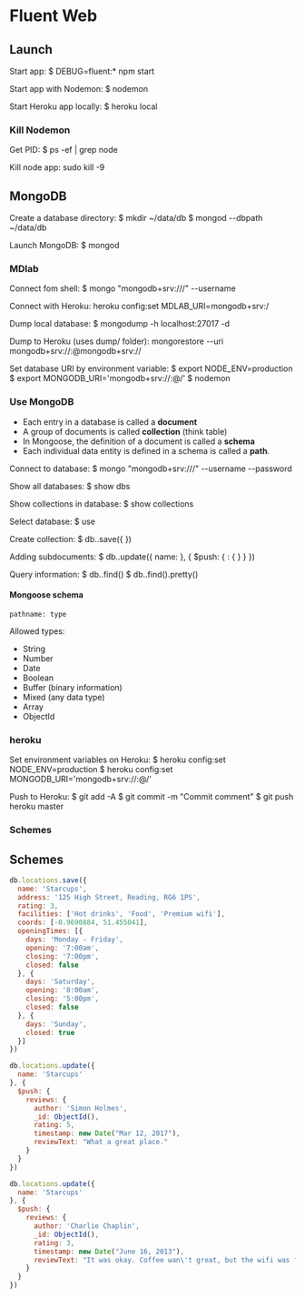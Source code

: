 # Fluent Web

## Launch

Start app: $ DEBUG=fluent:* npm start

Start app with Nodemon: $ nodemon

Start Heroku app locally: $ heroku local

### Kill Nodemon

Get PID:
$ ps -ef | grep node

Kill node app:
sudo kill -9 <PID>

## MongoDB

Create a database directory:
	$ mkdir ~/data/db
	$ mongod --dbpath ~/data/db

Launch MongoDB: $ mongod

### MDlab

Connect fom shell:
$ mongo "mongodb+srv://<HOSTNAME>/<DATABASE>" --username <USERNAME>

Connect with Heroku:
heroku config:set MDLAB_URI=mongodb+srv:<URI>/<DATABASE>

Dump local database:
$ mongodump -h localhost:27017 -d <database>

Dump to Heroku (uses dump/ folder):
mongorestore --uri mongodb+srv://<USER>:<PASSWORD>@mongodb+srv://<URI>

Set database URI by environment variable:
$ export NODE_ENV=production
$ export MONGODB_URI='mongodb+srv://<username>:<password>@<hostname>/<database>'
$ nodemon

### Use MongoDB

* Each entry in a database is called a **document**
* A group of documents is called **collection** (think table)
* In Mongoose, the definition of a document is called a **schema**
* Each individual data entity is defined in a schema is called a **path**.

Connect to database:
$ mongo "mongodb+srv://<HOST>/<DATABASE>" --username <USERNAME> --password <PASSWORD>

Show all databases:
$ show dbs

Show collections in database:
$ show collections

Select database:
$ use <DATABASE>

Create collection:
$ db.<COLLECTION>.save({
	  <DOCUMENT>
	})

Adding subdocuments:
$ db.<COLLECTION>.update({
	  name: <OBJECT>
	}, {
		$push: {
			<PATH>: {
				<SUBDOCUMENT>
			}
		}
  })

Query information:
$ db.<COLLECTION>.find()
$ db.<COLLECTION>.find().pretty()


#### Mongoose schema

`pathname: type`

Allowed types:
* String
* Number
* Date
* Boolean
* Buffer (binary information)
* Mixed (any data type)
* Array
* ObjectId

### heroku

Set environment variables on Heroku:
$ heroku config:set NODE_ENV=production
$ heroku config:set MONGODB_URI='mongodb+srv://<username>:<password>@<hostname>/<database>'

Push to Heroku:
$ git add -A
$ git commit -m "Commit comment"
$ git push heroku master

### Schemes

## Schemes

```javascript
db.locations.save({
  name: 'Starcups',
  address: '125 High Street, Reading, RG6 1PS',
  rating: 3,
  facilities: ['Hot drinks', 'Food', 'Premium wifi'],
  coords: [-0.9690884, 51.455041],
  openingTimes: [{
    days: 'Monday - Friday',
    opening: '7:00am',
    closing: '7:00pm',
    closed: false
  }, {
    days: 'Saturday',
    opening: '8:00am',
    closing: '5:00pm',
    closed: false
  }, {
    days: 'Sunday',
    closed: true
  }]
})
```

```javascript
db.locations.update({
  name: 'Starcups'
}, {
  $push: {
    reviews: {
      author: 'Simon Holmes',
      _id: ObjectId(),
      rating: 5,
      timestamp: new Date("Mar 12, 2017"),
      reviewText: "What a great place."
    }
  }
})
```

```javascript
db.locations.update({
  name: 'Starcups'
}, {
  $push: {
    reviews: {
      author: 'Charlie Chaplin',
      _id: ObjectId(),
      rating: 3,
      timestamp: new Date("June 16, 2013"),
      reviewText: "It was okay. Coffee wan\'t great, but the wifi was fast."
    }
  }
})
```
